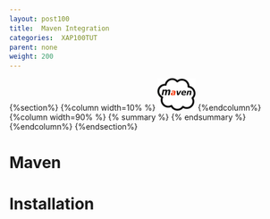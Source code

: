 ```yaml
---
layout: post100
title:  Maven Integration
categories:  XAP100TUT
parent: none
weight: 200
---
```



{%section%}
{%column width=10% %}
![cassandra.png](/attachment_files/subject/maven.png)
{%endcolumn%}
{%column width=90% %}
{% summary   %} {% endsummary %}
{%endcolumn%}
{%endsection%}



# Maven

# Installation



